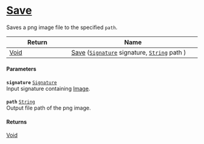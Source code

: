 # [Save](./ImageSaver--Save.md)

Saves a png image file to the specified `path`.

| Return<div><a href="#"><img width=225></a></div> | Name<div><a href="#"><img width=525></a></div> | 
| --- | --- | 
| [Void](https://docs.microsoft.com/en-us/dotnet/api/System.Void) | [Save](./ImageSaver--Save.md) ([`Signature`](./../../Signature.md) signature, [`String`](https://docs.microsoft.com/en-us/dotnet/api/System.String) path ) | 


#### Parameters
**`signature`**  [`Signature`](./../../Signature.md)<br>Input signature containing [Image](https://github.com/sigstat/sigstat/blob/develop/docs/md/SigStat/Common/Features.md).<br><br>**`path`**  [`String`](https://docs.microsoft.com/en-us/dotnet/api/System.String)<br>Output file path of the png image.
#### Returns
[Void](https://docs.microsoft.com/en-us/dotnet/api/System.Void)<br>

